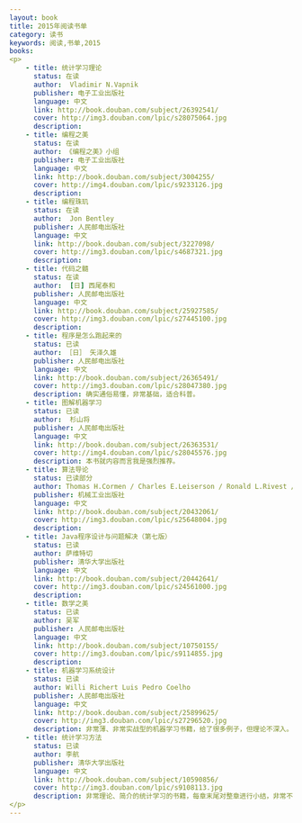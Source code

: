 ```yaml
---
layout: book
title: 2015年阅读书单
category: 读书
keywords: 阅读,书单,2015
books: 
<p>
    - title: 统计学习理论
      status: 在读
      author:  Vladimir N.Vapnik  
      publisher: 电子工业出版社
      language: 中文
      link: http://book.douban.com/subject/26392541/
      cover: http://img3.douban.com/lpic/s28075064.jpg
      description: 
    - title: 编程之美
      status: 在读
      author: 《编程之美》小组
      publisher: 电子工业出版社
      language: 中文
      link: http://book.douban.com/subject/3004255/
      cover: http://img4.douban.com/lpic/s9233126.jpg
      description:
    - title: 编程珠玑
      status: 在读
      author:  Jon Bentley  
      publisher: 人民邮电出版社
      language: 中文
      link: http://book.douban.com/subject/3227098/
      cover: http://img3.douban.com/lpic/s4687321.jpg
      description: 
    - title: 代码之髓
      status: 在读
      author:  [日] 西尾泰和 
      publisher: 人民邮电出版社
      language: 中文
      link: http://book.douban.com/subject/25927585/
      cover: http://img3.douban.com/lpic/s27445100.jpg
      description: 
    - title: 程序是怎么跑起来的
      status: 已读
      author: ［日］ 矢泽久雄 
      publisher: 人民邮电出版社
      language: 中文
      link: http://book.douban.com/subject/26365491/
      cover: http://img3.douban.com/lpic/s28047380.jpg
      description: 确实通俗易懂，非常基础，适合科普。
    - title: 图解机器学习
      status: 已读
      author:  杉山将 
      publisher: 人民邮电出版社
      language: 中文
      link: http://book.douban.com/subject/26363531/
      cover: http://img4.douban.com/lpic/s28045576.jpg
      description: 本书就内容而言我是强烈推荐。
    - title: 算法导论
      status: 已读部分
      author: Thomas H.Cormen / Charles E.Leiserson / Ronald L.Rivest / Clifford Stein 
      publisher: 机械工业出版社
      language: 中文
      link: http://book.douban.com/subject/20432061/
      cover: http://img3.douban.com/lpic/s25648004.jpg
      description: 
    - title: Java程序设计与问题解决（第七版）
      status: 已读
      author: 萨维特切 
      publisher: 清华大学出版社
      language: 中文
      link: http://book.douban.com/subject/20442641/
      cover: http://img3.douban.com/lpic/s24561000.jpg
      description:
    - title: 数学之美
      status: 已读
      author: 吴军
      publisher: 人民邮电出版社
      language: 中文
      link: http://book.douban.com/subject/10750155/
      cover: http://img3.douban.com/lpic/s9114855.jpg
      description: 
    - title: 机器学习系统设计
      status: 已读
      author: Willi Richert Luis Pedro Coelho
      publisher: 人民邮电出版社
      language: 中文
      link: http://book.douban.com/subject/25899625/
      cover: http://img3.douban.com/lpic/s27296520.jpg
      description: 非常薄、非常实战型的机器学习书籍，给了很多例子，但理论不深入。
    - title: 统计学习方法
      status: 已读
      author: 李航
      publisher: 清华大学出版社
      language: 中文
      link: http://book.douban.com/subject/10590856/
      cover: http://img3.douban.com/lpic/s9108113.jpg
      description: 非常理论、简介的统计学习的书籍，每章末尾对整章进行小结，非常不错，书末尾也对各类算法进行了总结，适合面试前翻阅学习，推荐推荐！
</p>
---
```

